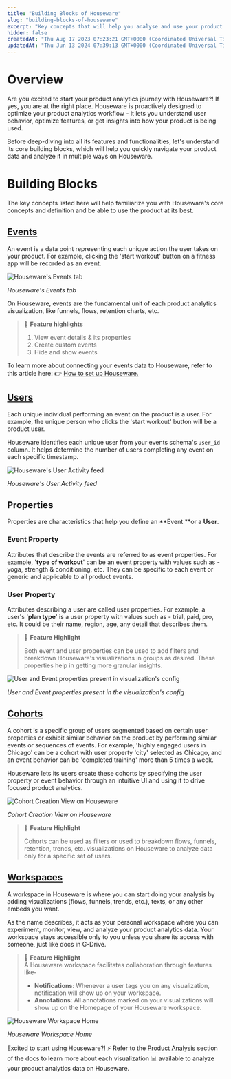 ```yaml
---
title: "Building Blocks of Houseware"
slug: "building-blocks-of-houseware"
excerpt: "Key concepts that will help you analyse and use your product data on Houseware"
hidden: false
createdAt: "Thu Aug 17 2023 07:23:21 GMT+0000 (Coordinated Universal Time)"
updatedAt: "Thu Jun 13 2024 07:39:13 GMT+0000 (Coordinated Universal Time)"
---
```

# Overview

Are you excited to start your product analytics journey with Houseware?! If yes, you are at the right place. Houseware is proactively designed to optimize your product analytics workflow - it lets you understand user behavior, optimize features, or get insights into how your product is being used. 

Before deep-diving into all its features and functionalities, let's understand its core building blocks, which will help you quickly navigate your product data and analyze it in multiple ways on Houseware. 

# Building Blocks

The key concepts listed here will help familiarize you with Houseware's core concepts and definition and be able to use the product at its best.

## [Events](https://ayerajath.github.io/houseware-docs-export/docs/events)

An event is a data point representing each unique action the user takes on your product. For example, clicking the 'start workout' button on a fitness app will be recorded as an event. 

![Houseware's Events tab](https://files.readme.io/f5a7eea-Screenshot_2023-08-24_at_1.36.56_PM.png)

*Houseware's Events tab*


On Houseware, events are the fundamental unit of each product analytics visualization, like funnels, flows, retention charts, etc.

> 🌟 **Feature highlights**
> 
> 1. View event details & its properties
> 2. Create custom events
> 3. Hide and show events

To learn more about connecting your events data to Houseware, refer to this article here: :point_right: [How to set up Houseware.](https://ayerajath.github.io/houseware-docs-export/docs/how-to-connect-your-product-data-to-houseware#step-by-step-guide)

## [Users](https://ayerajath.github.io/houseware-docs-export/docs/users)

Each unique individual performing an event on the product is a user. For example, the unique person who clicks the 'start workout' button will be a product user.

Houseware identifies each unique user from your events schema's `user_id` column. It helps determine the number of users completing any event on each specific timestamp.

![Houseware's User Activity feed](https://files.readme.io/63a43be-Screenshot_2023-08-24_at_2.01.05_PM.png)

*Houseware's User Activity feed*


## Properties

Properties are characteristics that help you define an **Event **or a **User**.

### Event Property

Attributes that describe the events are referred to as event properties. For example, '**type of workout**' can be an event property with values such as - yoga, strength & conditioning, etc. They can be specific to each event or generic and applicable to all product events.

### User Property

Attributes describing a user are called user properties. For example, a user's '**plan type**' is a user property with values such as - trial, paid, pro, etc. It could be their name, region, age, any detail that describes them.

> 🌟 **Feature Highlight**
> 
> Both event and user properties can be used to add filters and breakdown Houseware's visualizations in groups as desired. These properties help in getting more granular insights.

![User and Event properties present in visualization's config](https://files.readme.io/aea5dcf-Screenshot_2023-08-24_at_2.32.19_PM.png)

*User and Event properties present in the visualization's config*


## [Cohorts](https://ayerajath.github.io/houseware-docs-export/docs/cohorts)

A cohort is a specific group of users segmented based on certain user properties or exhibit similar behavior on the product by performing similar events or sequences of events. For example, 'highly engaged users in Chicago' can be a cohort with user property 'city' selected as Chicago, and an event behavior can be 'completed training' more than 5 times a week.

Houseware lets its users create these cohorts by specifying the user property or event behavior through an intuitive UI and using it to drive focused product analytics.

![Cohort Creation View on Houseware](https://files.readme.io/39e0a4f-create_cohorts.png)

*Cohort Creation View on Houseware*


> 🌟 **Feature Highlight**
> 
> Cohorts can be used as filters or used to breakdown flows, funnels, retention, trends, etc. visualizations on Houseware to analyze data only for a specific set of users.

## [Workspaces](https://ayerajath.github.io/houseware-docs-export/docs/how-to-create-your-workspace)

A workspace in Houseware is where you can start doing your analysis by adding visualizations (flows, funnels, trends, etc.), texts, or any other embeds you want.

As the name describes, it acts as your personal workspace where you can experiment, monitor, view, and analyze your product analytics data. Your workspace stays accessible only to you unless you share its access with someone, just like docs in G-Drive.

> 🌟 **Feature Highlight**  
> A Houseware workspace facilitates collaboration through features like-
> 
> - **Notifications**: Whenever a user tags you on any visualization, notification will show up on your workspace.
> - **Annotations**: All annotations marked on your visualizations will show up on the Homepage of your Houseware workspace.

![Houseware Workspace Home](https://files.readme.io/a83d051-image_16.png)

*Houseware Workspace Home*


Excited to start using Houseware?! :zap: Refer to the [Product Analysis](https://ayerajath.github.io/houseware-docs-export/docs/funnels) section of the docs to learn more about each visualization :bar_chart: available to analyze your product analytics data on Houseware.
